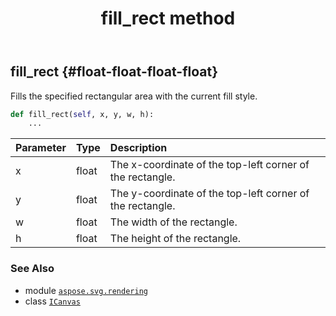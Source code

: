 ﻿---
title: fill_rect method
second_title: Aspose.SVG for Python via .NET API References
description: 
type: docs
weight: 120
url: /python-net/aspose.svg.rendering/icanvas/fill_rect/
is_root: false
---

## fill_rect {#float-float-float-float}

Fills the specified rectangular area with the current fill style.



```python
def fill_rect(self, x, y, w, h):
    ...
```


| Parameter | Type | Description |
| :- | :- | :- |
| x | float | The x-coordinate of the top-left corner of the rectangle. |
| y | float | The y-coordinate of the top-left corner of the rectangle. |
| w | float | The width of the rectangle. |
| h | float | The height of the rectangle. |



### See Also
* module [`aspose.svg.rendering`](../../)
* class [`ICanvas`](/svg/python-net/aspose.svg.rendering/icanvas)
